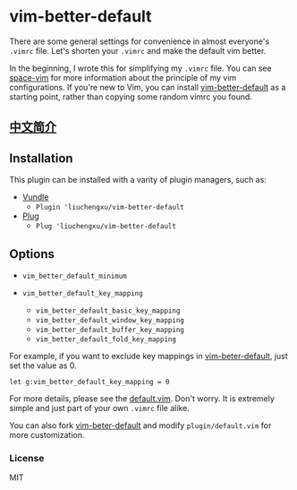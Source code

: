 # vim-better-default

There are some general settings for convenience in almost everyone's `.vimrc` file. Let's shorten your `.vimrc` and make the default vim better.

In the beginning, I wrote this for simplifying my `.vimrc` file. You can see [space-vim](https://github.com/liuchengxu/space-vim) for more information about the principle of my vim configurations. If you're new to Vim, you can install [vim-better-default](https://github.com/liuchengxu/vim-better-default) as a starting point, rather than copying some random vimrc you found. 

## [中文简介](liuchengxu.github.io/2016/10/31/my-first-vim-plugin.html)

## Installation

This plugin can be installed with a varity of plugin managers, such as:

- [Vundle](https://github.com/VundleVim/Vundle.vim)
    - `Plugin 'liuchengxu/vim-better-default`
- [Plug](https://github.com/junegunn/vim-plug)
    - `Plug 'liuchengxu/vim-better-default`

## Options

- `vim_better_default_minimum`

- `vim_better_default_key_mapping`
    - `vim_better_default_basic_key_mapping`
    - `vim_better_default_window_key_mapping`
    - `vim_better_default_buffer_key_mapping`
    - `vim_better_default_fold_key_mapping`

For example, if you want to exclude key mappings in [vim-beter-default](https://github.com/liuchengxu/vim-better-default), just set the value as 0.

```
let g:vim_better_default_key_mapping = 0
```

For more details, please see the [default.vim](https://github.com/liuchengxu/vim-better-default/blob/master/plugin/default.vim). Don't worry. It is extremely simple and just part of your own `.vimrc` file alike.

You can also fork [vim-beter-default](https://github.com/liuchengxu/vim-better-default) and modify `plugin/default.vim` for more customization.

### License
MIT

